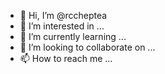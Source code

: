 - 👋 Hi, I’m @rccheptea
- 👀 I’m interested in ...
- 🌱 I’m currently learning ...
- 💞️ I’m looking to collaborate on ...
- 📫 How to reach me ...

<!---
rccheptea/rccheptea is a ✨ special ✨ repository because its `README.md` (this file) appears on your GitHub profile.
You can click the Preview link to take a look at your changes.
--->
